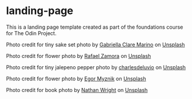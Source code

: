 # landing-page

This is a landing page template created as part of the foundations course for The Odin Project.

Photo credit for tiny sake set photo by <a href="https://unsplash.com/@gabiontheroad?utm_source=unsplash&utm_medium=referral&utm_content=creditCopyText">Gabriella Clare Marino</a> on <a href="https://unsplash.com/s/photos/tiny?utm_source=unsplash&utm_medium=referral&utm_content=creditCopyText">Unsplash</a>

Photo credit for flower photo by <a href="https://unsplash.com/@rafazamoo?utm_source=unsplash&utm_medium=referral&utm_content=creditCopyText">Rafael Zamora</a> on <a href="https://unsplash.com/s/photos/small?utm_source=unsplash&utm_medium=referral&utm_content=creditCopyText">Unsplash</a>

Photo credit for tiny jalepeno pepper photo by <a href="https://unsplash.com/@charlesdeluvio?utm_source=unsplash&utm_medium=referral&utm_content=creditCopyText">charlesdeluvio</a> on <a href="https://unsplash.com/s/photos/small?utm_source=unsplash&utm_medium=referral&utm_content=creditCopyText">Unsplash</a>

Photo credit for flower photo by <a href="https://unsplash.com/@vonshnauzer?utm_source=unsplash&utm_medium=referral&utm_content=creditCopyText">Egor Myznik</a> on <a href="https://unsplash.com/s/photos/small?utm_source=unsplash&utm_medium=referral&utm_content=creditCopyText">Unsplash</a>

Photo credit for book photo by <a href="https://unsplash.com/@cozmicphotos?utm_source=unsplash&utm_medium=referral&utm_content=creditCopyText">Nathan Wright</a> on <a href="https://unsplash.com/s/photos/small?utm_source=unsplash&utm_medium=referral&utm_content=creditCopyText">Unsplash</a>
    
  
  
